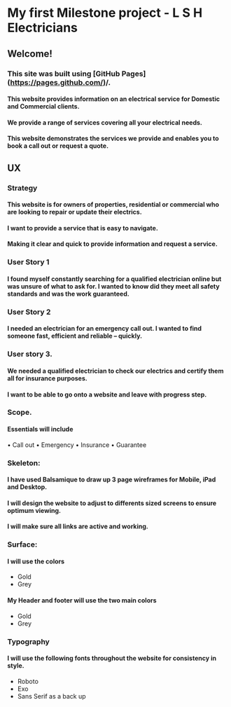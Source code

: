# My first Milestone project - L S H Electricians

## Welcome! 

### This site was built using [GitHub Pages] (https://pages.github.com/)/.

#### This website provides information on an electrical service for Domestic and Commercial clients.  
#### We provide a range of services covering all your electrical needs.
#### This website demonstrates the services we provide and enables you to book a call out or request a quote.

## UX

### Strategy

#### This website is for owners of properties, residential or commercial who are looking to repair or update their electrics.
#### I want to provide a service that is easy to navigate. 
#### Making it clear and quick to provide information and request a service.

### User Story 1

#### I found myself constantly searching for a qualified electrician online but was unsure of what to ask for. I wanted to know did they meet all safety standards and was the work guaranteed.

### User Story 2

#### I needed an electrician for an emergency call out.  I wanted to find someone fast, efficient and reliable – quickly.

### User story 3.

#### We needed a qualified electrician to check our electrics and certify them all for insurance purposes.
#### I want to be able to go onto a website and leave with progress step.

### Scope.

#### Essentials will include

•	Call out
•	Emergency
•	Insurance
•	Guarantee

### Skeleton:

#### I have used Balsamique to draw up 3 page wireframes for Mobile, iPad and Desktop.
#### I will design the website to adjust to differents sized screens to ensure optimum viewing.
#### I will make sure all links are active and working.

### Surface:

#### I will use the colors 

- Gold
- Grey

#### My Header and footer will use the two main colors

 - Gold
 - Grey

### Typography

#### I will use the following fonts throughout the website for consistency in style.
 * Roboto
 * Exo
 * Sans Serif as a back up


